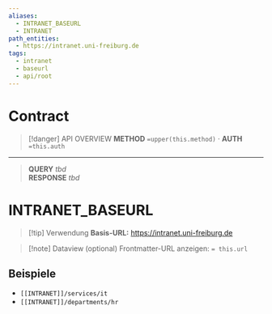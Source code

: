 ```yaml
---
aliases:
  - INTRANET_BASEURL
  - INTRANET
path_entities:
  - https://intranet.uni-freiburg.de
tags:
  - intranet
  - baseurl
  - api/root
---
```




#  Contract

> [!danger] API OVERVIEW
> **METHOD** `=upper(this.method)` · **AUTH** `=this.auth`
---
> **QUERY** _tbd_  
> **RESPONSE** _tbd_
# INTRANET_BASEURL



> [!tip] Verwendung
> **Basis-URL:** https://intranet.uni-freiburg.de

> [!note] Dataview (optional)
> Frontmatter-URL anzeigen: `= this.url`

## Beispiele
- `[[INTRANET]]/services/it`
- `[[INTRANET]]/departments/hr`
